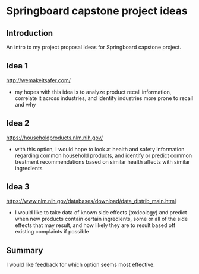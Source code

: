 # Springboard capstone project ideas
## Introduction
An intro to my project proposal Ideas for Springboard capstone project.

## Idea 1
http://wemakeitsafer.com/
* my hopes with this idea is to analyze product recall information, correlate it across industries, and identify industries more prone to recall and why


## Idea 2
https://householdproducts.nlm.nih.gov/
* with this option, I would hope to look at health and safety information regarding common household products, and identify or predict common treatment recommendations based on similar health affects with similar ingredients

## Idea 3
https://www.nlm.nih.gov/databases/download/data_distrib_main.html
* I would like to take data of known side effects (toxicology) and predict when new products contain certain ingredients, some or all of the side effects that may result, and how likely they are to result based off existing complaints if possible

## Summary
I would like feedback for which option seems most effective.
